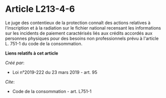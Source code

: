 # Article L213-4-6

Le juge des contentieux de la protection connaît des actions relatives à l'inscription et à la radiation sur le fichier
national recensant les informations sur les incidents de paiement caractérisés liés aux crédits accordés aux personnes
physiques pour des besoins non professionnels prévu à l'article L. 751-1 du code de la consommation.

**Liens relatifs à cet article**

_Créé par_:

  - Loi n°2019-222 du 23 mars 2019 - art. 95

_Cite_:

  - Code de la consommation - art. L751-1
